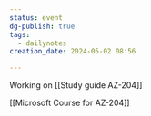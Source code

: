 ```yaml
---
status: event
dg-publish: true
tags:
  - dailynotes
creation_date: 2024-05-02 08:56

---
```

Working on [[Study guide AZ-204]]

[[Microsoft Course for AZ-204]]
